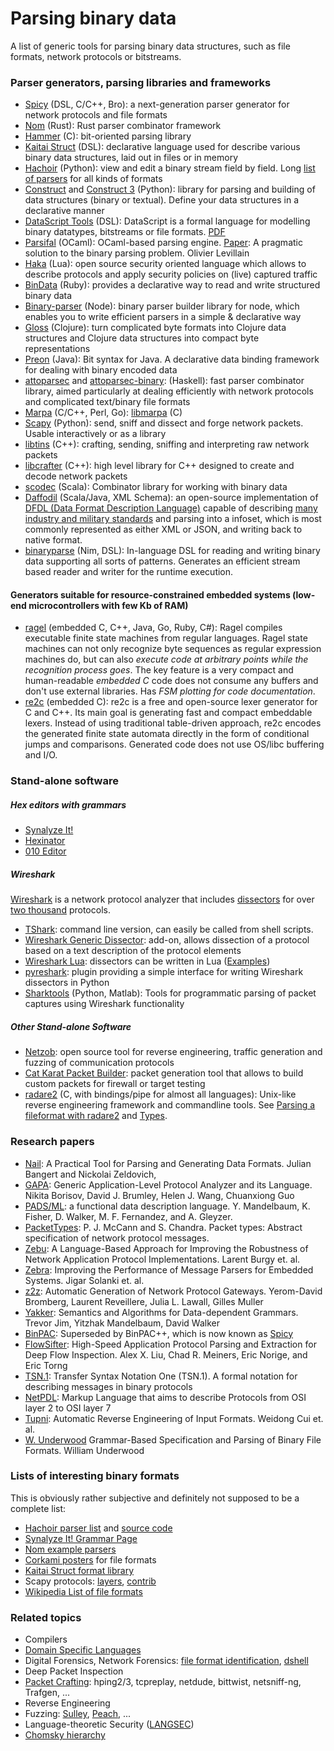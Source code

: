 Parsing binary data
===================

A list of generic tools for parsing binary data structures, such as
file formats, network protocols or bitstreams.

### Parser generators, parsing libraries and frameworks

-   [Spicy](http://www.icir.org/hilti/) (DSL, C/C++, Bro):
    a next-generation parser generator for network protocols and file formats
-   [Nom](https://github.com/Geal/nom) (Rust): Rust parser combinator framework
-   [Hammer](https://github.com/abiggerhammer/hammer) (C):
    bit-oriented parsing library
-   [Kaitai Struct](http://kaitai.io) (DSL):
    declarative language used for describe various binary data structures,
    laid out in files or in memory
-   [Hachoir](http://hachoir3.readthedocs.io) (Python): view and
    edit a binary stream field by field.
    Long [list of parsers](http://hachoir3.readthedocs.io/parser_list.html) for all kinds of formats
-   [Construct](http://construct.readthedocs.org/)
    and [Construct 3](http://tomerfiliba.com/blog/Survey-of-Construct3/) (Python):
    library for parsing
    and building of data structures (binary or textual). Define your
    data structures in a declarative manner
-   [DataScript Tools](http://dstools.sourceforge.net) (DSL):
    DataScript is a formal language for modelling binary datatypes,
    bitstreams or file formats.
    [PDF](http://people.cs.vt.edu/~gback/papers/gback-datascript-gpce2002.pdf)
-   [Parsifal](https://github.com/ANSSI-FR/parsifal) (OCaml):
    OCaml-based parsing engine.
    [Paper](http://spw14.langsec.org/papers/pasifal-report.pdf):
    A pragmatic solution to the binary parsing problem. Olivier Levillain
-   [Haka](http://www.haka-security.org) (Lua):
    open source security oriented language which allows to describe protocols
    and apply security policies on (live) captured traffic
-   [BinData](https://github.com/dmendel/bindata) (Ruby):
    provides a declarative way to read and write structured binary data
-   [Binary-parser](https://github.com/keichi/binary-parser) (Node):
    binary parser builder library for node, which enables you to write
    efficient parsers in a simple & declarative way
-   [Gloss](https://github.com/ztellman/gloss) (Clojure):
    turn complicated byte formats into Clojure data structures and
    Clojure data structures into compact byte representations
-   [Preon](https://github.com/preon/preon) (Java): 
    Bit syntax for Java. A declarative data binding framework for dealing with binary encoded data
-   [attoparsec](http://hackage.haskell.org/package/attoparsec) and [attoparsec-binary](https://hackage.haskell.org/package/attoparsec-binary): (Haskell):
    fast parser combinator library, aimed particularly at dealing efficiently
    with network protocols and complicated text/binary file formats
-   [Marpa](http://savage.net.au/Marpa.html) (C/C++, Perl, Go):
    [libmarpa](http://jeffreykegler.github.io/Marpa-web-site/libmarpa.html) (C)
-   [Scapy](http://secdev.org/projects/scapy) (Python): send, sniff and dissect
    and forge network packets. Usable interactively or as a library
-   [libtins](http://libtins.github.io/) (C++):
    crafting, sending, sniffing and interpreting raw network packets
-   [libcrafter](https://github.com/pellegre/libcrafter) (C++):
    high level library for C++ designed to create and decode network packets
-   [scodec](http://scodec.org/) (Scala):
    Combinator library for working with binary data
-   [Daffodil](http://daffodil.apache.org) (Scala/Java, XML Schema):
    an open-source implementation of
    [DFDL (Data Format Description Language)](https://en.wikipedia.org/wiki/Data_Format_Description_Language)
    capable of describing [many industry and military standards](https://github.com/DFDLSchemas) and
    parsing into a infoset, which is most commonly represented as either XML or JSON, and writing back to native format.
-   [binaryparse](https://github.com/PMunch/binaryparse) (Nim, DSL):
    In-language DSL for reading and writing binary data supporting all sorts of
    patterns. Generates an efficient stream based reader and writer for the
    runtime execution.

#### Generators suitable for resource-constrained embedded systems (low-end microcontrollers with few Kb of RAM)

-   [ragel](http://www.colm.net/open-source/ragel/) (embedded C, C++, Java, Go, Ruby, C#):
    Ragel compiles executable finite state machines from regular languages. 
    Ragel state machines can not only recognize byte sequences as regular 
    expression machines do, but can also *execute code at arbitrary points
    while the recognition process goes*. The key feature is a very compact
    and human-readable *embedded C* code does not consume any buffers
    and don't use external libraries. Has *FSM plotting for code documentation*.
-   [re2c](http://re2c.org) (embedded C):
    re2c is a free and open-source lexer generator for C and C++.
    Its main goal is generating fast and compact embeddable lexers.
    Instead of using traditional table-driven approach, re2c encodes the
    generated finite state automata directly in the form of conditional
    jumps and comparisons. Generated code does not use OS/libc buffering and I/O.

### Stand-alone software

##### Hex editors with grammars

-   [Synalyze It!](https://www.synalysis.net)
-   [Hexinator](https://hexinator.com)
-   [010 Editor](http://www.sweetscape.com/010editor/)

##### Wireshark

[Wireshark](https://www.wireshark.org) is a network protocol analyzer
    that includes [dissectors](https://www.wireshark.org/docs/wsdg_html_chunked/ChDissectAdd.html)
    for over [two thousand](https://www.wireshark.org/docs/dfref/) protocols.

-   [TShark](https://www.wireshark.org/docs/man-pages/tshark.html):
    command line version, can easily be called from shell scripts.
-   [Wireshark Generic Dissector](http://wsgd.free.fr/index.html):
    add-on, allows dissection of a protocol based on a text description of the protocol elements
-   [Wireshark Lua](https://wiki.wireshark.org/Lua):
    dissectors can be written in Lua ([Examples](https://wiki.wireshark.org/Lua/Examples))
-   [pyreshark](https://github.com/ashdnazg/pyreshark):
    plugin providing a simple interface for writing Wireshark dissectors in Python
-   [Sharktools](https://github.com/armenb/sharktools) (Python, Matlab):
    Tools for programmatic parsing of packet captures using Wireshark functionality

##### Other Stand-alone Software

-   [Netzob](http://www.netzob.org): open source tool for reverse engineering,
    traffic generation and fuzzing of communication protocols
-   [Cat Karat Packet Builder](http://packetbuilder.net):
    packet generation tool that allows to build custom packets for firewall or target testing
-   [radare2](https://github.com/radare/radare2) (C, with bindings/pipe for almost all languages):
    Unix-like reverse engineering framework and commandline tools.
    See [Parsing a fileformat with radare2](http://radare.today/posts/parsing-a-fileformat-with-radare2/)
    and [Types](http://radare.today/posts/types/).

### Research papers

-   [Nail](https://www.usenix.org/system/files/conference/osdi14/osdi14-paper-bangert.pdf):
    A Practical Tool for Parsing and Generating Data Formats.
    Julian Bangert and Nickolai Zeldovich,
-   [GAPA](https://www.microsoft.com/en-us/research/publication/generic-application-level-protocol-analyzer-and-its-language/): Generic Application-Level Protocol Analyzer and its Language.
    Nikita Borisov, David J. Brumley, Helen J. Wang, Chuanxiong Guo
-   [PADS/ML](http://dl.acm.org/citation.cfm?id=1190231): a functional data description language.
    Y. Mandelbaum, K. Fisher, D. Walker, M. F. Fernandez, and A. Gleyzer.
-   [PacketTypes](http://conferences.sigcomm.org/sigcomm/2000/conf/paper/sigcomm2000-9-2.pdf): P. J. McCann and S. Chandra.
    Packet types: Abstract specification of network protocol messages.
-   [Zebu](https://hal.inria.fr/inria-00350019/file/srds07.pdf):
    A Language-Based Approach for Improving the Robustness of Network
    Application Protocol Implementations.  Larent Burgy et. al.
-   [Zebra](https://hal.archives-ouvertes.fr/hal-00806727/document):
    Improving the Performance of Message Parsers for Embedded Systems.
    Jigar Solanki et. al.
-   [z2z](https://pages.lip6.fr/Julia.Lawall/middleware09.pdf):
    Automatic Generation of Network Protocol Gateways.
    Yerom-David Bromberg, Laurent Reveillere, Julia L. Lawall, Gilles Muller
-   [Yakker](http://dl.acm.org/citation.cfm?doid=1706299.1706347):
    Semantics and Algorithms for Data-dependent Grammars.
    Trevor Jim, Yitzhak Mandelbaum, David Walker
-   [BinPAC](http://www.icsi.berkeley.edu/pubs/networking/binpacIMC06.pdf):
    Superseded by BinPAC++, which is now known as [Spicy](http://www.icir.org/hilti/)
-   [FlowSifter](http://ieeexplore.ieee.org/document/6902774/):
    High-Speed Application Protocol Parsing and Extraction for Deep Flow Inspection.
    Alex X. Liu, Chad R. Meiners, Eric Norige, and Eric Torng
-   [TSN.1](http://www.protomatics.com/tsn1.html):
    Transfer Syntax Notation One (TSN.1).
    A formal notation for describing messages in binary protocols
-   [NetPDL](http://www.nbee.org/doku.php?id=netvm:index):
    Markup Language that aims to describe Protocols from OSI layer 2 to OSI layer 7
-   [Tupni](https://www.microsoft.com/en-us/research/publication/tupni-automatic-reverse-engineering-of-input-formats/):
    Automatic Reverse Engineering of Input Formats. Weidong Cui et. al.
-   [W. Underwood](http://perpos.gtri.gatech.edu/publications/217-911-1-PB.pdf)
    Grammar-Based Specification and Parsing of Binary File Formats.
    William Underwood

### Lists of interesting binary formats

This is obviously rather subjective and definitely not supposed to be a complete list:

-   [Hachoir parser list](http://hachoir3.readthedocs.io/parser_list.html)
    and [source code](https://github.com/haypo/hachoir3/tree/master/hachoir/parser)
-   [Synalyze It! Grammar Page](https://www.synalysis.net/formats.xml)
-   [Nom example parsers](https://github.com/Geal/nom/issues/14)
-   [Corkami posters](https://github.com/corkami/pics/tree/master/binary) for file formats
-   [Kaitai Struct format library](https://github.com/kaitai-io/kaitai_struct_formats)
-   Scapy protocols: [layers](https://github.com/secdev/scapy/tree/master/scapy/layers),
    [contrib](https://github.com/secdev/scapy/tree/master/scapy/contrib)
-   [Wikipedia List of file formats](https://en.wikipedia.org/wiki/List_of_file_formats)

### Related topics

-   Compilers
-   [Domain Specific Languages](https://en.wikipedia.org/wiki/Domain-specific_language)
-   Digital Forensics, Network Forensics:
    [file format identification](http://forensicswiki.org/wiki/File_Format_Identification),
    [dshell](https://github.com/USArmyResearchLab/Dshell)
-   Deep Packet Inspection
-   [Packet Crafting](https://en.wikipedia.org/wiki/Packet_crafting):
    hping2/3, tcpreplay, netdude, bittwist, netsniff-ng, Trafgen, ...
-   Reverse Engineering
-   Fuzzing: [Sulley](https://github.com/OpenRCE/sulley), [Peach](http://www.peachfuzzer.com/resources/peachcommunity/), ...
-   Language-theoretic Security ([LANGSEC](http://langsec.org))
-   [Chomsky hierarchy](https://en.wikipedia.org/wiki/Chomsky_hierarchy)

